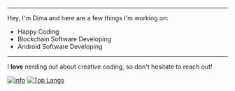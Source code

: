 <hr>

<p>Hey, I'm Dima and here are a few things I'm working on:</p>

<ul>
  <li>Happy Coding</li>
  <li>Blockchain Software Developing</li>
  <li>Android Software Developing</li>
</ul>

<hr>

<p>I <strong>love</strong> nerding out about creative coding, so don't hesitate to reach out!</p>


[![info](https://github-readme-stats.vercel.app/api?username=simadimonyan&show_icons=true&line_height=20&theme=vue-dark)](https://github.com/anuraghazra/github-readme-stats)
[![Top Langs](https://github-readme-stats.vercel.app/api/top-langs/?username=simadimonyan&layout=compact&langs_count=6&theme=vue-dark)](https://github.com/anuraghazra/github-readme-stats)

<!--
**simadimonyan/simadimonyan** is a ✨ _special_ ✨ repository because its `README.md` (this file) appears on your GitHub profile.

Here are some ideas to get you started:

- 🔭 I’m currently working on ...
- 🌱 I’m currently learning ...
- 👯 I’m looking to collaborate on ...
- 🤔 I’m looking for help with ...
- 💬 Ask me about ...
- 📫 How to reach me: ...
- 😄 Pronouns: ...
- ⚡ Fun fact: ...
-->
